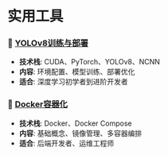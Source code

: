 # 实用工具

### 🤖 [YOLOv8训练与部署](./yolov8训练与部署/)
- **技术栈**: CUDA、PyTorch、YOLOv8、NCNN
- **内容**: 环境配置、模型训练、部署优化
- **适合**: 深度学习初学者到进阶开发者

### 🐳 [Docker容器化](./docker/)
- **技术栈**: Docker、Docker Compose
- **内容**: 基础概念、镜像管理、多容器编排
- **适合**: 后端开发者、运维工程师

